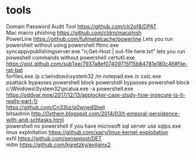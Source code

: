 # tools
Domain Password Audit Tool	https://github.com/clr2of8/DPAT		
Mac macro phishing	https://github.com/cldrn/macphish		
PowerLine	https://github.com/fullmetalcache/powerline		Lets you run powershell without using powershell
fltmc.exe			
syncappvpublishingserver.exe "n;Get-Host | out-file here.txt"			lets you run poweshell commands without powershell
certutil.exe	https://gist.github.com/subTee/7937a8ef07409715f15b84781e180c46#file-rat-bat		
forfiles.exe /p c:\windows\system32 /m notepad.exe /c calc.exe			
psattack			bypasses powershell block
powershdll			bypasses powershell block
c:\Windows\System32\pcalua.exe -a powershell.exe			
	https://oddvar.moe/2017/12/13/applocker-case-study-how-insecure-is-it-really-part-1/		
	https://github.com/Cn33liz/p0wnedShell		
bitsadmin	http://0xthem.blogspot.com/2014/03/t-emporal-persistence-with-and-schtasks.html		
powershell no powershell	if you have microsoft sql server use sqlps.exe		
linux exploitation	https://github.com/xairy/linux-kernel-exploitation		
exfil 	https://github.com/sensepost/DET		
mitm	https://github.com/kgretzky/evilginx2		
